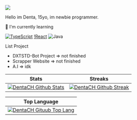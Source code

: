 <body>

<a href=https://github.com/dxtstd><img src="./github.jpg" align=center></img></a>
<p align=left>Hello im Denta, 15yo, im newbie programmer.<p>

:page_with_curl: I'm currently learning
<!-- [![JavaScript](https://img.shields.io/badge/javascript-%23323300.svg?style=for-the-badge&logo=javascript&logoColor=%23F7DF1E)] -->
[![TypeScript](https://img.shields.io/badge/typescript-%2300AAFF?style=for-the-badge&logo=typescript&logoColor=3178C6)](https://www.typescriptlang.org/)
[!React](https://img.shields.io/badge/react-61DAFB?style=for-the-badge&logo=react&logoColor=white)
![Java](https://img.shields.io/badge/java-%23ED8B00.svg?style=for-the-badge&logo=java&logoColor=white)

List Project
- DXTSTD-Bot Project => not finished
- Scrapper Website => not finished
- A.I => idk

|                                                                                       Stats                                                                                                              |                                                                                       Streaks                                                                                                             |
| -------------------------------------------------------------------------------------------------------------------------------------------------------------------------------------------------------- | --------------------------------------------------------------------------------------------------------------------------------------------------------------------------------------------------------- |
| [![DentaCH Github Stats](https://github-readme-stats.vercel.app/api?username=dxtstd&show_icons=true&title_color=76F1EE&icon_color=76F1FE&text_color=000000&bg_color=FFFFFF)](https://github.com/dxtstd) | [![DentaCH Github Streak](http://github-readme-streak-stats.herokuapp.com?user=dxtstd&theme=white&hide_border=true&date_format=j%20M%5B%20Y%5D&ring=FFFFFF&currStreakLabel=FFFFFF)](https://github.com/dxtstd) |

|                                                                                       Top Language                                                                                                       |
| -------------------------------------------------------------------------------------------------------------------------------------------------------------------------------------------------------- |
| [![DentaCH Gituub Top Lang](https://github-readme-stats.vercel.app/api/top-langs?username=dxtstd&show_icons=true&locale=en&bg_color=ffffff&text_color=000001&layout=compact)](https://github.com/dxtstd) |
</body>

 
<!--
**DentaStudio/DentaStudio** is a ✨ _special_ ✨ repository because its `README.md` (this file) appears on your GitHub profile.

Here are some ideas to get you started:

- 🔭 I’m currently working on ...
- 🌱 I’m currently learning ...
- 👯 I’m looking to collaborate on ...
- 🤔 I’m looking for help with ...
- 💬 Ask me about ...
- 📫 How to reach me: ...
- 😄 Pronouns: ...
- ⚡ Fun fact: ...
-->

